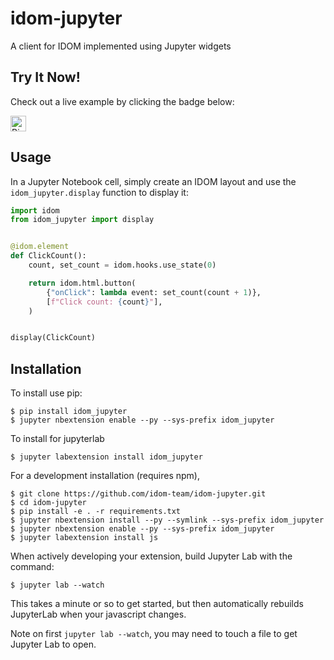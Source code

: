 # idom-jupyter

A client for IDOM implemented using Jupyter widgets

## Try It Now!

Check out a live example by clicking the badge below:

<a href="https://mybinder.org/v2/gh/idom-team/idom-jupyter/main?filepath=notebooks%2Fintroduction.ipynb">
    <img alt="Binder" height="25px" src="https://mybinder.org/badge_logo.svg" />
</a>

## Usage

In a Jupyter Notebook cell, simply create an IDOM layout and use the `idom_jupyter.display`
function to display it:

```python
import idom
from idom_jupyter import display


@idom.element
def ClickCount():
    count, set_count = idom.hooks.use_state(0)

    return idom.html.button(
        {"onClick": lambda event: set_count(count + 1)},
        [f"Click count: {count}"],
    )


display(ClickCount)
```

## Installation

To install use pip:

    $ pip install idom_jupyter
    $ jupyter nbextension enable --py --sys-prefix idom_jupyter

To install for jupyterlab

    $ jupyter labextension install idom_jupyter

For a development installation (requires npm),

    $ git clone https://github.com/idom-team/idom-jupyter.git
    $ cd idom-jupyter
    $ pip install -e . -r requirements.txt
    $ jupyter nbextension install --py --symlink --sys-prefix idom_jupyter
    $ jupyter nbextension enable --py --sys-prefix idom_jupyter
    $ jupyter labextension install js

When actively developing your extension, build Jupyter Lab with the command:

    $ jupyter lab --watch

This takes a minute or so to get started, but then automatically rebuilds JupyterLab when your javascript changes.

Note on first `jupyter lab --watch`, you may need to touch a file to get Jupyter Lab to open.
